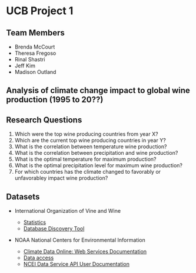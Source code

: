 # UCB Project 1

## Team Members
- Brenda McCourt
- Theresa Fregoso
- Rinal Shastri
- Jeff Kim
- Madison Outland

## Analysis of climate change impact to global wine production (1995 to 20??)

## Research Questions
1. Which were the top wine producing countries from year X?
2. Which are the current top wine producing countries in year Y?
3. What is the correlation between temperature wine production?
4. What is the correlation between precipitation and wine production?
5. What is the optimal temperature for maximum production?
6. What is the optimal precipitation level for maximum wine production?
7. For which countries has the climate changed to favorably or unfavorabley impact wine production?
   
## Datasets
- International Organization of Vine and Wine
  - [Statistics]([https://](https://www.oiv.int/what-we-do/statistics))
  - [Database Discovery Tool]([https://](https://www.oiv.int/what-we-do/data-discovery-report?oiv))

- NOAA National Centers for Environmental Information
  - [Climate Data Online: Web Services Documentation]([https://](https://www.ncdc.noaa.gov/cdo-web/webservices/v2#gettingStarted))
  - [Data access]([https://](https://www.ncei.noaa.gov/access))
  - [NCEI Data Service API User Documentation]([https://](https://www.ncei.noaa.gov/support/access-data-service-api-user-documentation))

